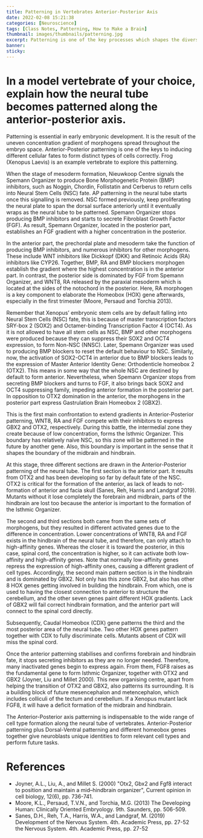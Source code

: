 ```yaml
---
title: Patterning in Vertebrates Anterior-Posterior Axis
date: 2022-02-08 15:21:38
categories: [Neuroscience]
tags: [Class Notes, Patterning, How to Make a Brain]
thumbnail: images/thumbnails/patterning.jpg
excerpt: Patterning is one of the key processes which shapes the diversity and the role of each part of the Central Nervous System (CNS). In this post, we explore anterior-posterior axis patterning in frog (Xenopus Laevis) through an small answer essay to this question.
banner: 
sticky: 
---
```


# In a model vertebrate of your choice, explain how the neural tube becomes patterned along the anterior-posterior axis. 

Patterning is essential in early embryonic development. It is the result of the uneven concentration gradient of morphogens spread throughout the embryo space. Anterior-Posterior patterning is one of the keys to inducing different cellular fates to form distinct types of cells correctly. Frog (Xenopus Laevis) is an example vertebrate to explore this patterning.

When the stage of mesoderm formation, Nieuwkoop Centre signals the Spemann Organizer to produce Bone Morphogenetic Protein (BMP) inhibitors, such as Noggin, Chordin, Follistatin and Cerberus to return cells into Neural Stem Cells (NSC) fate. AP patterning in the neural tube starts once this signalling is removed. NSC formed previously, keep proliferating the neural plate to span the dorsal surface anteriorly until it eventually wraps as the neural tube to be patterned. Spemann Organizer stops producing BMP inhibitors and starts to secrete Fibroblast Growth Factor (FGF). As result, Spemann Organizer, located in the posterior part, establishes an FGF gradient with a higher concentration in the posterior.

In the anterior part, the prechordal plate and mesoderm take the function of producing BMP inhibitors, and numerous inhibitors for other morphogens. These include WNT inhibitors like Dickkopf (DKK) and Retinoic Acids (RA) inhibitors like CYP26. Together, BMP, RA and BMP blockers morphogen establish the gradient where the highest concentration is in the anterior part.
In contrast, the posterior side is dominated by FGF from Spemann Organizer, and WNT8, RA released by the paraxial mesoderm which is located at the sides of the notochord in the posterior. Here, RA morphogen is a key component to elaborate the Homeobox (HOX) gene afterwards, especially in the first trimester (Moore, Persaud and Torchia 2013).

Remember that Xenopus’ embryonic stem cells are by default falling into Neural Stem Cells (NSC) fate, this is because of master transcription factors SRY-box 2 (SOX2) and Octamer-binding Transcription Factor 4 (OCT4). As it is not allowed to have all stem cells as NSC, BMP and other morphogens were produced because they can suppress their SOX2 and OCT4 expression, to form Non-NSC (NNSC). Later, Spemann Organizer was used to producing BMP blockers to reset the default behaviour to NSC. Similarly, now, the activation of SOX2-OCT4 in anterior due to BMP blockers leads to the expression of Master Anterior Identity Gene: Orthodenticle homeobox 2 (OTX2). This means in some way that the whole NSC are destined by default to form anterior. Nevertheless, when Spemann Organizer stops from secreting BMP blockers and turns to FGF, it also brings back SOX2 and OCT4 suppressing family, impeding anterior formation in the posterior part. In opposition to OTX2 domination in the anterior, the morphogens in the posterior part express Gastrulation Brain Homeobox 2 (GBX2).

This is the first main confrontation to extend gradients in Anterior-Posterior patterning, WNT8, RA and FGF compete with their inhibitors to express GBX2 and OTX2, respectively. During this battle, the intermedial zone they create because of low concentration, forms the Isthmic Organizer. This boundary has relatively naïve NSC, so this zone will be patterned in the future by another gene. Also, this boundary is important in the sense that it shapes the boundary of the midbrain and hindbrain.

At this stage, three different sections are drawn in the Anterior-Posterior patterning of the neural tube. The first section is the anterior part. It results from OTX2 and has been developing so far by default fate of the NSC. OTX2 is critical for the formation of the anterior, as lack of leads to not-formation of anterior and facia skull (Sanes, Reh, Harris and Landgraf 2019). Mutants without it lose completely the forebrain and midbrain, parts of the hindbrain are lost too because the anterior is important to the formation of the Isthmic Organizer.

The second and third sections both came from the same sets of morphogens, but they resulted in different activated genes due to the difference in concentration. Lower concentrations of WNT8, RA and FGF exists in the hindbrain of the neural tube, and therefore, can only attach to high-affinity genes. Whereas the closer it is toward the posterior, in this case, spinal cord, the concentration is higher, so it can activate both low-affinity and high-affinity genes. Note that normally low-affinity genes repress the expression of high-affinity ones, causing a different gradient of cell types. Accordingly, the second main pattern section is in the hindbrain and is dominated by GBX2. Not only has this zone GBX2, but also has other 8 HOX genes getting involved in building the hindbrain. From which, one is used to having the closest connection to anterior to structure the cerebellum, and the other seven genes paint different HOX gradients. Lack of GBX2 will fail correct hindbrain formation, and the anterior part will connect to the spinal cord directly. 

Subsequently, Caudal Homeobox (CDX) gene patterns the third and the most posterior area of the neural tube. Two other HOX genes pattern together with CDX to fully discriminate cells. Mutants absent of CDX will miss the spinal cord.

Once the anterior patterning stabilises and confirms forebrain and hindbrain fate, it stops secreting inhibitors as they are no longer needed. Therefore, many inactivated genes begin to express again. From them, FGF8 raises as the fundamental gene to form Isthmic Organizer, together with OTX2 and GBX2 (Joyner, Liu and Millet 2000). This new organising centre, apart from helping the transition of OTX2 and GBX2, also patterns its surrounding. It is a building block of future mesencephalon and metencephalon, which includes colliculi of the tectum and cerebellum. If a Xenopus mutant lack FGF8, it will have a deficit formation of the midbrain and hindbrain.

The Anterior-Posterior axis patterning is indispensable to the wide range of cell type formation along the neural tube of vertebrates. Anterior-Posterior patterning plus Dorsal-Ventral patterning and different homeobox genes together give neuroblasts unique identities to form relevant cell types and perform future tasks.

# References
- Joyner, A.L., Liu, A., and Millet S. (2000) "Otx2, Gbx2 and Fgf8 interact to position and maintain a mid–hindbrain organizer", Current opinion in cell biology, 12(6), pp. 736-741.
- Moore, K.L., Persaud, T.V.N., and Torchia, M.G. (2013) The Developing Human: Clinically Oriented Embryology. 9th. Saunders, pp. 506-509.
- Sanes, D.H., Reh, T.A., Harris, W.A., and Landgraf, M. (2019) Development of the Nervous System. 4th. Academic Press, pp. 27-52 the Nervous System. 4th. Academic Press, pp. 27-52

